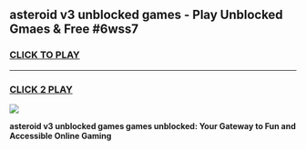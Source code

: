 
## asteroid v3 unblocked games - Play Unblocked Gmaes & Free #6wss7
<h3>
<a href="https://news.freeplayer.one?title=asteroid_v3_unblocked_games&ref=03M">CLICK TO PLAY</a></h3>
<hr>

<h3>
<a href="https://news.freeplayer.one?title=asteroid_v3_unblocked_games&ref=03M">CLICK 2 PLAY</a>
  
</h3>

<a href="https://news.freeplayer.one?title=asteroid_v3_unblocked_games&ref=03M"><img src="https://clearcache.store/games.png"></a>


**asteroid v3 unblocked games games unblocked: Your Gateway to Fun and Accessible Online Gaming**
